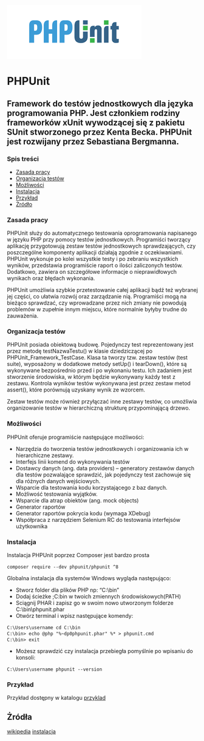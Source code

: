![PHPUnit](./img/logo.png)
# PHPUnit 

## Framework do testów jednostkowych dla języka programowania PHP. Jest członkiem rodziny frameworków xUnit wywodzącej się z pakietu SUnit stworzonego przez Kenta Becka. PHPUnit jest rozwijany przez Sebastiana Bergmanna.

### Spis treści
* [Zasada pracy](#zasada-pracy)
* [Organizacja testów](#organizacja-testów)
* [Możliwości](#możliwości)
* [Instalacja](#instalacja)
* [Przykład](#przykład)
* [Żródło](#żródło)

### Zasada pracy
PHPUnit służy do automatycznego testowania oprogramowania napisanego w języku PHP przy pomocy testów jednostkowych. Programiści tworzący aplikację przygotowują zestaw testów jednostkowych sprawdzających, czy poszczególne komponenty aplikacji działają zgodnie z oczekiwaniami. PHPUnit wykonuje po kolei wszystkie testy i po zebraniu wszystkich wyników, przedstawia programiście raport o ilości zaliczonych testów. Dodatkowo, zawiera on szczegółowe informacje o nieprawidłowych wynikach oraz błędach wykonania.

PHPUnit umożliwia szybkie przetestowanie całej aplikacji bądź też wybranej jej części, co ułatwia rozwój oraz zarządzanie nią. Programiści mogą na bieżąco sprawdzać, czy wprowadzane przez nich zmiany nie powodują problemów w zupełnie innym miejscu, które normalnie byłyby trudne do zauważenia.

### Organizacja testów
PHPUnit posiada obiektową budowę. Pojedynczy test reprezentowany jest przez metodę testNazwaTestu() w klasie dziedziczącej po PHPUnit_Framework_TestCase. Klasa ta tworzy tzw. zestaw testów (test suite), wyposażony w dodatkowe metody setUp() i tearDown(), które są wykonywane bezpośrednio przed i po wykonaniu testu. Ich zadaniem jest stworzenie środowiska, w którym będzie wykonywany każdy test z zestawu. Kontrola wyników testów wykonywana jest przez zestaw metod assert(), które porównują uzyskany wynik ze wzorcem.

Zestaw testów może również przyłączać inne zestawy testów, co umożliwia organizowanie testów w hierarchiczną strukturę przypominającą drzewo.

### Możliwości

PHPUnit oferuje programiście następujące możliwości:

* Narzędzia do tworzenia testów jednostkowych i organizowania ich w hierarchiczne zestawy.
* Interfejs linii komend do wykonywania testów
* Dostawcy danych (ang. data providers) – generatory zestawów danych dla testów pozwalające sprawdzić, jak pojedynczy test zachowuje się dla różnych danych wejściowych.
* Wsparcie dla testowania kodu korzystającego z baz danych.
* Możliwość testowania wyjątków.
* Wsparcie dla atrap obiektów (ang. mock objects)
* Generator raportów
* Generator raportów pokrycia kodu (wymaga XDebug)
* Współpraca z narzędziem Selenium RC do testowania interfejsów użytkownika

### Instalacja
Instalacja PHPUnit poprzez Composer jest bardzo prosta
```
composer require --dev phpunit/phpunit ^8
```
Globalna instalacja dla systemów Windows wygląda następująco:

* Stworz folder dla plików PHP np: “C:\bin”
* Dodaj ścieżke ;C:bin w twoich zmiennych środowiskowych(PATH)
* Sciągnij PHAR i zapisz go w swoim nowo utworzonym folderze C:\bin\phpunit.phar
* Otwórz terminal i wpisz następujące komendy:
```
C:\Users\username cd C:\bin
C:\bin> echo @php "%~dp0phpunit.phar" %* > phpunit.cmd
C:\bin> exit
```
* Możesz sprawdzić czy instalacja przebiegła pomyślnie po wpisaniu do konsoli:
```
C:\Users\username phpunit --version
```

### Przykład

Przykład dostępny w katalogu [przyklad](https://github.com/wszwszwsz/TAU/tree/main/Laboratorium%205/przyklad) 


## Żródła
[wikipedia](https://pl.wikipedia.org/wiki/PHPUnit)
[instalacja](https://www.w3resource.com/php/PHPUnit/installation-of-php-unit.php)
